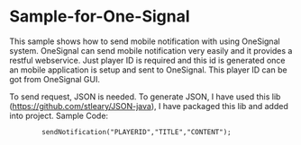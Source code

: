 # Sample-for-One-Signal
This sample shows how to send mobile notification with using OneSignal system.
OneSignal can send mobile notification very easily and it provides a restful webservice. Just player ID is required and this id is generated once an mobile application is setup and sent to OneSignal. This player ID can be got from OneSignal GUI.

To send request, JSON is needed. To generate JSON, I have used this lib (https://github.com/stleary/JSON-java), I have packaged this lib and added into project.
Sample Code:

```
		sendNotification("PLAYERID","TITLE","CONTENT");
```
